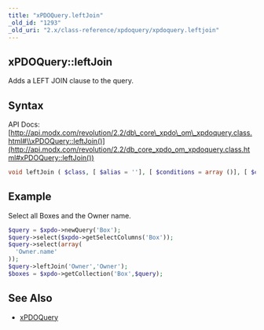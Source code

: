 ```yaml
---
title: "xPDOQuery.leftJoin"
_old_id: "1293"
_old_uri: "2.x/class-reference/xpdoquery/xpdoquery.leftjoin"
---
```


## xPDOQuery::leftJoin

Adds a LEFT JOIN clause to the query.

## Syntax

API Docs: [http://api.modx.com/revolution/2.2/db\_core\_xpdo\_om\_xpdoquery.class.html#\\xPDOQuery::leftJoin()](http://api.modx.com/revolution/2.2/db_core_xpdo_om_xpdoquery.class.html#xPDOQuery::leftJoin())

``` php 
void leftJoin ( $class, [ $alias = ''], [ $conditions = array ()], [ $conjunction = xPDOQuery::SQL_AND], [ $binding = null], [ $condGroup = 0])
```

## Example

Select all Boxes and the Owner name.

``` php 
$query = $xpdo->newQuery('Box');
$query->select($xpdo->getSelectColumns('Box'));
$query->select(array(
  'Owner.name'
));
$query->leftJoin('Owner','Owner');
$boxes = $xpdo->getCollection('Box',$query);
```

## See Also

- [xPDOQuery](/xpdo/2.x/class-reference/xpdoquery "xPDOQuery")